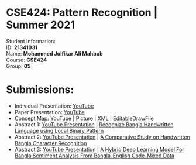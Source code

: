 # CSE424: Pattern Recognition | Summer 2021
Student Information: \
ID: **21341031** \
Name: **Mohammed Julfikar Ali Mahbub** \
Course: **CSE424** \
Group: **05**

# Submissions:
- Individual Presentation: [YouTube](https://youtu.be/WRnuehCXptI)
- Paper Presentation: [YouTube](https://youtu.be/RlyCFfqOpXI)
- Concept Map: [YouTube](https://www.youtube.com/watch?v=m3dW1mW2DBY) | [Picture](https://github.com/o-julfikar/CSE424-Pattern-Recognition-Summer-2021/blob/main/submission3/CSE424_ConceptMap_InformationExtraction_Group5.png) | [XML](https://github.com/o-julfikar/CSE424-Pattern-Recognition-Summer-2021/blob/main/submission3/CSE424_ConceptMap_InformationExtraction_Group5.xml) | [EditableDrawFile](https://drive.google.com/file/d/1Qg4alpZLKscIbTzamuqY944S45zq1jnX/view?usp=sharing)
- Abstract 1: [YouTube Presentation](https://www.youtube.com/mohammadzulfikar) | [Recognize Bangla Handwritten Language using Local Binary Pattern](https://github.com/o-julfikar/CSE424-Pattern-Recognition-Summer-2021/tree/main/submission4)
- Abstract 2: [YouTube Presentation](https://www.youtube.com/mohammadzulfikar) | [A Comparative Study on Handwritten Bangla Character Recognition](https://github.com/o-julfikar/CSE424-Pattern-Recognition-Summer-2021/tree/main/submission5)
- Abstract 3: [YouTube Presentation](https://www.youtube.com/mohammadzulfikar) | [A Hybrid Deep Learning Model For Bangla Sentiment Analysis From Bangla-English Code-Mixed Data](https://github.com/o-julfikar/CSE424-Pattern-Recognition-Summer-2021/tree/main/submission6)

